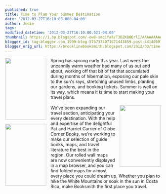 ```yaml
---
published: true
title: Time to Plan Your Summer Destination
date: '2012-03-27T16:10:00.000-04:00'
author: Jodie
tags: 
modified_datetime: '2012-03-27T16:10:00.521-04:00'
thumbnail: https://1.bp.blogspot.com/-ow8-smc1Ya8/T3DZK806rlI/AAAAAAAAAZk/oYP9JEZbA9U/s72-c/cg+041.jpg
blogger_id: tag:blogger.com,1999:blog-5767374071871443859.post-4414059768281619602
blogger_orig_url: https://brooklinebooksmith.blogspot.com/2012/03/time-to-plan-your-summer-destination.html
---
```


<a href="https://1.bp.blogspot.com/-ow8-smc1Ya8/T3DZK806rlI/AAAAAAAAAZk/oYP9JEZbA9U/s1600/cg+041.jpg" imageanchor="1" style="clear: left; float: left; margin-bottom: 1em; margin-right: 1em;"><img aea="true" border="0" height="200" src="https://1.bp.blogspot.com/-ow8-smc1Ya8/T3DZK806rlI/AAAAAAAAAZk/oYP9JEZbA9U/s200/cg+041.jpg" width="133" /></a>Spring has sprung early this year. Last week&nbsp;the uncannily warm weather had many of us&nbsp;out and about, working off that bit of fat that accumlated during months of hibernation, exposing our pale skin to the sun's rays, stretching unused limbs, planting our gardens, and booking tickets.&nbsp;Summer is well on its way, which means it is&nbsp;time to start making your travel plans. <br /><br /><a href="https://1.bp.blogspot.com/-NgvI5SnT6Tc/T3DZU1clptI/AAAAAAAAAaE/CLxwXwOE0sY/s1600/cg+045.jpg" imageanchor="1" style="clear: right; float: right; margin-bottom: 1em; margin-left: 1em;"><img aea="true" border="0" height="200" src="https://1.bp.blogspot.com/-NgvI5SnT6Tc/T3DZU1clptI/AAAAAAAAAaE/CLxwXwOE0sY/s200/cg+045.jpg" width="133" /></a><a href="https://2.bp.blogspot.com/-uISh0jz5IQo/T3DZS6embxI/AAAAAAAAAZ8/k7-KU6cr0ck/s1600/cg+044.jpg" imageanchor="1" style="clear: left; float: left; margin-bottom: 1em; margin-right: 1em;"><img aea="true" border="0" height="200" src="https://2.bp.blogspot.com/-uISh0jz5IQo/T3DZS6embxI/AAAAAAAAAZ8/k7-KU6cr0ck/s200/cg+044.jpg" width="133" /></a>We've been expanding our travel section, anticipating your every destination.&nbsp;With the&nbsp;help and expertise of the delightful Pat and Harriet Carrier of Globe Corner Books, we're working to make our selection of guide books, maps, and travel literature the best in the region.&nbsp;Our rolled wall maps are&nbsp;now conveniently displayed in a map browser, and you can find folded maps for almost every place you could dream up. Whether you plan to hike the White Mountains or soak in the sun in Costa Rica, make Booksmith the first place you travel.<br /><div class="separator" style="clear: both; text-align: center;"></div><br /><br /><br />